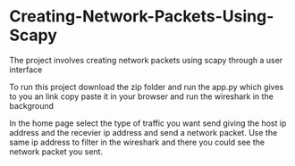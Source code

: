 # Creating-Network-Packets-Using-Scapy
The project involves creating network packets using scapy through a user interface

To run this project download the zip folder and run the app.py which gives to you an link copy paste it in your browser and run the wireshark in the background 

In the home page select the type of traffic you want send giving the host ip address and the recevier ip address and send a network packet.
Use the same ip address to filter in the wireshark and there you could see the network packet you sent.   
